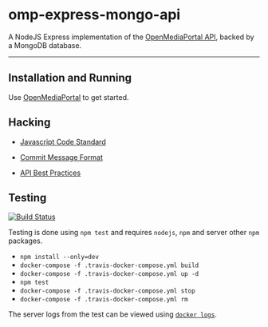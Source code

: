 # omp-express-mongo-api

A NodeJS Express implementation of the [OpenMediaPortal API](https://github.com/OpenMediaPortal/OpenMediaPortal), backed by a MongoDB database.

---

## Installation and Running

Use [OpenMediaPortal](https://github.com/OpenMediaPortal/OpenMediaPortal) to get started.

## Hacking

   * [Javascript Code Standard](https://google.github.io/styleguide/javascriptguide.xml)

   * [Commit Message Format](http://chris.beams.io/posts/git-commit/)

   * [API Best Practices](http://www.vinaysahni.com/best-practices-for-a-pragmatic-restful-api#requirements)

## Testing

[![Build Status](https://travis-ci.org/OpenMediaPortal/omp-express-mongo-api.svg?branch=master)](https://travis-ci.org/OpenMediaPortal/omp-express-mongo-api)

Testing is done using `npm test` and requires `nodejs`, `npm` and server other `npm` packages.

   * `npm install --only=dev`
   * `docker-compose -f .travis-docker-compose.yml build`
   * `docker-compose -f .travis-docker-compose.yml up -d`
   * `npm test`
   * `docker-compose -f .travis-docker-compose.yml stop`
   * `docker-compose -f .travis-docker-compose.yml rm`

The server logs from the test can be viewed using [`docker logs`](https://docs.docker.com/engine/reference/commandline/logs/).
